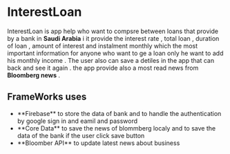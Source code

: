 # InterestLoan
InterestLoan is app help who want to compsre between loans that provide by a bank in **Saudi Arabia** i it provide the interest rate , total loan , duration of loan , amount of interest  and instalment monthly which the most important information for anyone who want to ge a loan only he want to add his monthly income  . The user also can save a detiles in the app that can back and see it again . the app provide also a most read news from  **Bloomberg news** .

## FrameWorks uses
<ul>
<li> **Firebase** to store the data of bank and to handle the authentication by google sign in and eamil and password  </li>
<li>**Core Data** to save the news of blommberg localy and to save the data of the bank if the user click save button </li>
<li>**Bloomber API** to update latest news about business </li>

</ul>
